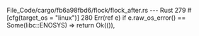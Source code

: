 File_Code/cargo/fb6a98fbd6/flock/flock_after.rs --- Rust
                                                                                                                                                           279         #[cfg(target_os = "linux")]
                                                                                                                                                           280         Err(ref e) if e.raw_os_error() == Some(libc::ENOSYS) => return Ok(()),

